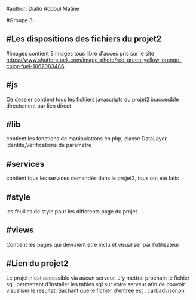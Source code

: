 #author: Diallo Abdoul Matine

#Groupe 3:

#Les dispositions des fichiers du projet2
------------------------------------------
#images
contient 3 images tous libre d'acces pris sur le site
https://www.shutterstock.com/image-photo/red-green-yellow-orange-color-fuel-1062083486

#js
---
Ce dossier contient tous les fichiers javascripts du projet2
inaccesible directement par lien direct

#lib
----
contient les fonctions de manipulations en php, classe DataLayer, identite,Verifications de parametre

#services
---------
contient tous les services demandés dans le projet2, tous ont été faits

#style
------
les feuilles de style pour les differents page du projet

#views
------
Contient les pages qui devraient etre inclu et visualiser par l'utilisateur

#Lien du projet2
-----------------
Le projet n'est accessible via aucun serveur.
J'y mettrai prochain le fichier sql, permettant d'installer les tables sql sur votre serveur afin de pouvoir visualiser le resultat.
Sachant que le fichier d'entrée est : carbadvisor.ph

